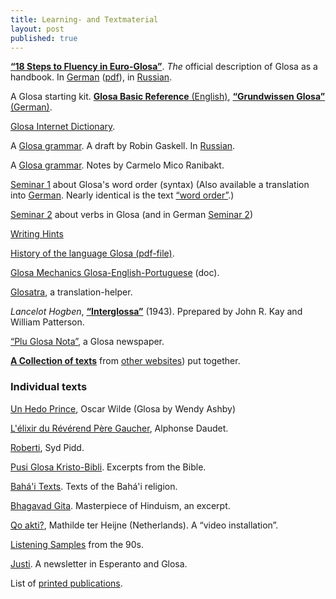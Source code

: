 ```yaml
---
title: Learning- and Textmaterial
layout: post
published: true
---
```




[**“18 Steps to Fluency in Euro-Glosa”**](g18s.htm). *The* official description of Glosa as a handbook. In [German](dt-g18s.htm) ([pdf](dt-g18sd.pdf)), in  [Russian](ru18s.htm).

A Glosa starting kit.  [**Glosa Basic Reference** (English)](gref.htm),  [**“Grundwissen Glosa”** (German)](dt-gref.htm).

[Glosa Internet Dictionary](../gid/index.html).

A [Glosa grammar](gramm.htm). A draft by Robin Gaskell. In [Russian](../brevi/rugram.htm).

A [Glosa grammar](gramm2.htm). Notes by Carmelo Mico Ranibakt<!---, when he was learning Glosa--->.

[Seminar 1](seminar1.htm) about Glosa's word order (syntax)   (Also available a translation into [German](../dt/seminar1.htm). Nearly identical is the text [“word order”](gwordorder.htm).)

[Seminar 2](seminar2.htm) about verbs in Glosa (and in German [Seminar 2](../dt/seminar2.htm))

[Writing Hints](gwriting.htm)

[History of the language Glosa (pdf-file)](history.pdf).

[Glosa Mechanics Glosa-English-Portuguese](../pgn/portmek.doc) (doc).

[Glosatra](glosatra.htm), a translation-helper.

*Lancelot Hogben*, [**“Interglossa”**](interglossa.pdf) (1943). Pprepared by John R. Kay and  William Patterson.

[“Plu Glosa Nota”](../pgn/index.html), a Glosa newspaper.

[**A Collection of texts**](gtexte.htm)  from [other websites](index_nexu.html)) put together.

### Individual texts

[Un Hedo Prince](gl-hedo_prince.htm), Oscar Wilde (Glosa by Wendy Ashby)

[L'élixir du Révérend Père Gaucher](../brevi/frdaudet.htm), Alphonse Daudet.

[Roberti](gl-roberti.htm), Syd Pidd.

[Pusi Glosa Kristo-Bibli](gl-kristob.htm). Excerpts from the Bible.

[Bahá'i Texts](bahai.htm). Texts of the Bahá'i religion.

[Bhagavad Gita](gl-bagavadg.htm).  Masterpiece of Hinduism, an excerpt.

[Qo akti?](qoakti.htm), Mathilde ter Heijne (Netherlands). A “video installation”.

[Listening Samples](audi.htm) from the 90s.

[Justi](gl-justi.htm). A newsletter in Esperanto and Glosa.

List of [printed publications](bibli.htm).
 
